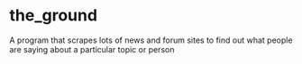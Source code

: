 # the_ground
A program that scrapes lots of news and forum sites to find out what people are saying about a particular topic or person
